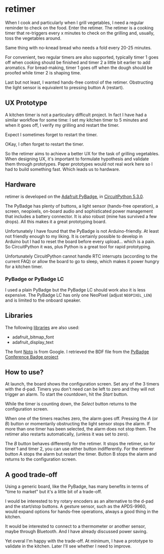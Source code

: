 # retimer
When I cook and particularly when I grill vegetables, I need a regular reminder to check
on the food. Enter the retimer. The retimer is a cooking timer that re-triggers every
x minutes to check on the grilling and, usually, toss the vegetables around.

Same thing with no-knead bread who needs a fold every 20-25 minutes.

For convenient, two regular timers are also supported, typically timer 1 goes off when
cooking should be finished and timer 2 a little bit earlier to add aromatics.
For bread-making, timer 1 goes off when the dough should be proofed while timer 2
is shaping time.

Last but not least, I wanted hands-free control of the retimer. Obstructing the light
sensor is equivalent to pressing button A (restart).

## UX Prototype
A kitchen timer is not a particulary difficult project. In fact I have had a similar
workflow for some time: I set my kitchen timer to 5 minutes and when it goes off,
I verify my grilling and restart the timer.

Expect I sometimes forget to restart the timer.

OKay, I often forget to restart the timer.

So the retimer aims to achieve a better UX for the task of grilling vegetables.
When designing UX, it's important to formulate hypothesis and validate them through
prototypes. Paper prototypes would not real work here so I had to build something fast.
Which leads us to hardware.

## Hardware
retimer is developed on the [Adafruit PyBadge](https://www.adafruit.com/product/4200),
in [CircuitPython 5.3.0](https://circuitpython.org).

The PyBadge has plenty of buttons, a light sensor (hands-free operation), a screen,
neopixels, on-board audio and sophisticated power management that includes a battery
connector. It is also robust (mine has survived a few drops). All this makes it a great
prototyping board. 

Unfortunately I have found that the PyBadge is not Arduino-friendly. At least not friendly
enough to my liking. It is certainly possible to develop in Arduino but I had to reset
the board before every upload… which is a pain. So CircuitPython it was, plus Python
is a great tool for rapid prototyping.

Unfortunately CircuitPython cannot handle RTC interrupts (according to the current FAQ)
or allow the board to go to sleep, which makes it power hungry for a kitchen timer.

### PyBadge or PyBadge LC

I used a plain PyBadge but the PyBadge LC should work also it is less expensive.
The PyBadge LC has only one NeoPixel (adjust `NEOPIXEL_LEN`) and is limited to the onboard
speaker.

## Libraries
The following [libraries](https://circuitpython.org/libraries) are also used:
* adafruit_bitmap_font
* adafruit_display_text

The font [Noto](https://www.google.com/get/noto/) is from Google. I retrieved
the BDF file from the
[PyBadge Conference Badge project](https://github.com/adafruit/Adafruit_Learning_System_Guides)

## How to use?
At launch, the board shows the configuration screen. Set any of the 3 timers with
the d-pad. Timers you don't need can be left to zero and they will not trigger an alarm.
To start the countdown, hit the _Start_ button.

While the timer is counting down, the _Select_ button returns to the configuration screen.

When one of the timers reaches zero, the alarm goes off. Pressing the _A_ (or _B_) button
or momentarily obstructing the light sensor stops the alarm. If more than one timer has
been selected, the alarm does not stop them. The retimer also restarts automatically,
(unless it was set to zero).

The _B_ button behaves differently for the retimer. It stops the retimer, so for timer 1
and timer 2, you can use either button indifferently. For the retimer button A stops
the alarm but restart the timer. Button B stops the alarm and returns to the configuration
screen.

## A good trade-off
Using a generic board, like the PyBadge, has many benefits in terms of "time to market"
but it's a little bit of a trade-off.

I would be interested to try rotary encoders as an alternative to the d-pad and
the start/stop buttons. A gesture sensor, such as the APDS-9960, would expand options
for hands-free operations, always a good thing in the kitchen.

It would be interested to connect to a thermometer or another sensor, maybe through
Bluetooth. And I have already discussed power saving.

Yet overal I'm happy with the trade-off. At minimum, I have a prototype to validate
in the kitchen. Later I'll see whether I need to improve.
